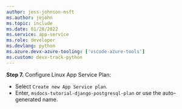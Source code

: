 ```yaml
---
author: jess-johnson-msft
ms.author: jejohn
ms.topic: include
ms.date: 01/28/2022
ms.service: app-service
ms.role: developer
ms.devlang: python
ms.azure.devx-azure-tooling: ['vscode-azure-tools']
ms.custom: devx-track-python
---
```


**Step 7.** Configure Linux App Service Plan:

* Select `Create new App Service plan`.
* Enter, `msdocs-tutorial-django-postgresql-plan` or use the auto-generated name.

